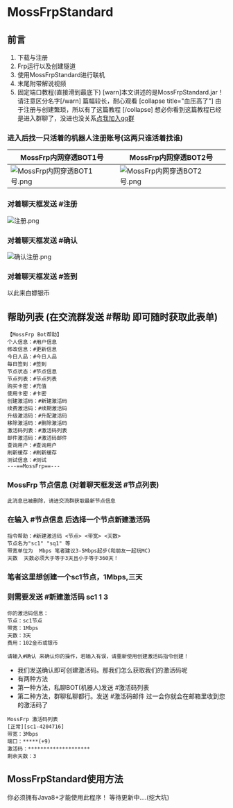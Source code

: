 # MossFrpStandard
## 前言
 1. 下载与注册
 2. Frp运行以及创建隧道
 3. 使用MossFrpStandard进行联机
 4. 末尾附带解说视频
 5. 固定端口教程(直接滑到最底下)
[warn]本文讲述的是MossFrpStandard.jar！请注意区分名字[/warn]
篇幅较长，耐心观看
[collapse title="血压高了"]
由于注册与创建繁琐，所以有了这篇教程
[/collapse]
想必你看到这篇教程已经是进入群聊了，没进也没关系[点我加入qq群](https://jq.qq.com/?_wv=1027&k=sozDAsfN)
### 进入后找一只活着的机器人注册账号(这两只谁活着找谁)
| MossFrp内网穿透BOT1号 | MossFrp内网穿透BOT2号 |
| -------------------- | -------------------- |
![MossFrp内网穿透BOT1号.png][1]|![MossFrp内网穿透BOT2号.png][2]
### 对着聊天框发送 #注册
![注册.png][3]
### 对着聊天框发送 #确认
![确认注册.png][4]
### 对着聊天框发送 #签到
以此来白嫖银币
## 帮助列表 (在交流群发送 #帮助 即可随时获取此表单)
```
【MossFrp Bot帮助】 
个人信息：#用户信息 
修改信息：#更新信息 
今日人品：#今日人品 
每日签到：#签到 
节点状态：#节点信息 
节点列表：#节点列表 
购买卡密：#充值 
使用卡密：#卡密 
创建激活码：#新建激活码 
续费激活码：#续期激活码 
升级激活码：#升配激活码 
移除激活码：#删除激活码 
激活码列表：#激活码列表 
邮件激活码：#激活码邮件 
查询用户：#查询用户 
刷新缓存：#刷新缓存 
测试信息：#测试 
---==MossFrp==---
```
### MossFrp 节点信息 (对着聊天框发送 #节点列表)
```
此消息已被删除，请进交流群获取最新节点信息
```
### 在输入 #节点信息 后选择一个节点新建激活码
```
指令帮助：#新建激活码 <节点> <带宽> <天数>
节点名为"sc1" "sq1" 等
带宽单位为  Mbps 笔者建议3-5Mbps起步(和朋友一起玩MC)
天数  天数必须大于等于3天且小于等于360天！
```
### 笔者这里想创建一个sc1节点，1Mbps,三天
### 则需要发送 #新建激活码 sc1 1 3
```
你的激活码信息：
节点：sc1节点
带宽：1Mbps
天数：3天
费用：102金币或银币
```
```
请输入#确认 来确认你的操作，若输入有误，请重新使用创建激活码指令创建！
```
 -  我们发送确认即可创建激活码。那我们怎么获取我们的激活码呢
 -  有两种方法
 -  第一种方法，私聊BOT(机器人)发送 #激活码列表
 -  第二种方法，群聊私聊都行。发送 #激活码邮件 过一会你就会在邮箱里收到您的激活码了
```
MossFrp 激活码列表
[正常][sc1-4204716]
带宽：3Mbps
端口：*****(+9)
激活码：********************
剩余天数：3
```
## MossFrpStandard使用方法 ##
你必须拥有Java8+才能使用此程序！
等待更新中....(挖大坑)

  [1]: https://pakingdom-img-blog.mcpa.top/typecho/uploads/2022/01/718261011.png?_upt=43b6883d1642609551
  [2]: https://pakingdom-img-blog.mcpa.top/typecho/uploads/2022/01/1642558953.png?_upt=d1ccbed41642609551
  [3]: https://pakingdom-img-blog.mcpa.top/typecho/uploads/2022/01/2798976860.png?_upt=b810bf1d1642609796
  [4]: https://pakingdom-img-blog.mcpa.top/typecho/uploads/2022/01/589416404.png?_upt=5e41bed71642609848
